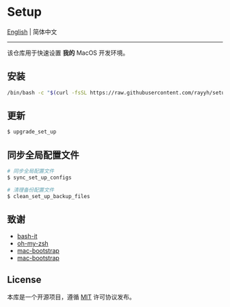 # Setup

[English](README.md) | 简体中文

---

该仓库用于快速设置 **我的** MacOS 开发环境。

## 安装

```bash
/bin/bash -c "$(curl -fsSL https://raw.githubusercontent.com/rayyh/setup/master/install.sh)"
```

## 更新

```bash
$ upgrade_set_up
```

## 同步全局配置文件

```bash
# 同步全局配置文件
$ sync_set_up_configs

# 清理备份配置文件
$ clean_set_up_backup_files
```

## 致谢

+ [bash-it](https://github.com/Bash-it/bash-it)
+ [oh-my-zsh](https://github.com/ohmyzsh/ohmyzsh)
+ [mac-bootstrap](https://github.com/joshukraine/mac-bootstrap)
+ [mac-bootstrap](https://github.com/deild/mac-bootstrap)

## License

本库是一个开源项目，遵循 [MIT](LICENSE) 许可协议发布。
